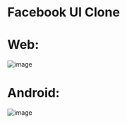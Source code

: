# Facebook UI Clone
# Web:

![image](https://user-images.githubusercontent.com/19754888/126816189-add1582e-e23e-4361-b5e7-37745c36bd49.png)

# Android:

![image](https://user-images.githubusercontent.com/19754888/126816222-4e6fd967-19a2-4c3c-a5b6-8ec1404352c2.png)
